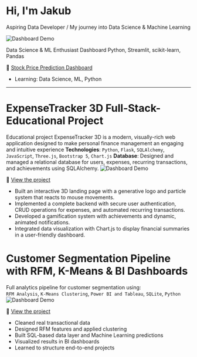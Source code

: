 # Hi, I'm Jakub
Aspiring Data Developer / My journey into Data Science & Machine Learning

![Dashboard Demo](https://github.com/jakubsmigielski/Stock-Price-Prediction-Dashboard-First-Project/raw/main/demo_project_dashboard.gif)

Data Science & ML Enthusiast Dashboard 
Python, Streamlit, scikit-learn, Pandas

🔗 [Stock Price Prediction Dashboard](https://github.com/jakubsmigielski/Stock-Price-Prediction-Dashboard-First-Project)
- Learning: Data Science, ML, Python
  
---
# ExpenseTracker 3D Full-Stack-Educational Project

Educational project ExpenseTracker 3D is a modern, visually-rich web application designed to make personal finance management an engaging and intuitive experience
**Technologies**: `Python`, `Flask`, `SQLAlchemy`, `JavaScript`, `Three.js`, `Bootstrap 5`, `Chart.js`
**Database**: Designed and managed a relational database for users, expenses, recurring transactions, and achievements using SQLAlchemy.
![Dashboard Demo](https://github.com/jakubsmigielski/expense-tracker-app-prototype/blob/main/images./ExpenseTracker_demo.gif)

🔗 [View the project](https://github.com/jakubsmigielski/expense-tracker-app-prototype)

- Built an interactive 3D landing page with a generative logo and particle system that reacts to mouse movements.
- Implemented a complete backend with secure user authentication, CRUD operations for expenses, and automated recurring transactions.
- Developed a gamification system with achievements and dynamic, animated notifications.
- Integrated data visualization with Chart.js to display financial summaries in a user-friendly dashboard.

# Customer Segmentation Pipeline with RFM, K-Means & BI Dashboards
 Full analytics pipeline for customer segmentation using:  
`RFM Analysis`, `K-Means Clustering`, `Power BI and Tableau`, `SQLite`, `Python`
![Dashboard Demo](https://github.com/jakubsmigielski/rfm-clustering-bi/blob/main/demo/ecommerce_powerbi.gif)

🔗 [View the project](https://github.com/jakubsmigielski/rfm-clustering-bi)

- Cleaned real transactional data  
- Designed RFM features and applied clustering  
- Built SQL-based data layer and Machine Learning predictions  
- Visualized results in BI dashboards  
- Learned to structure end-to-end projects
